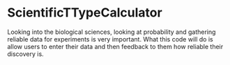 # ScientificTTypeCalculator
Looking into the biological sciences, looking at probability and gathering reliable data for experiments is very important. What this code will do is allow users to enter their data and then feedback to them how reliable their discovery is. 

